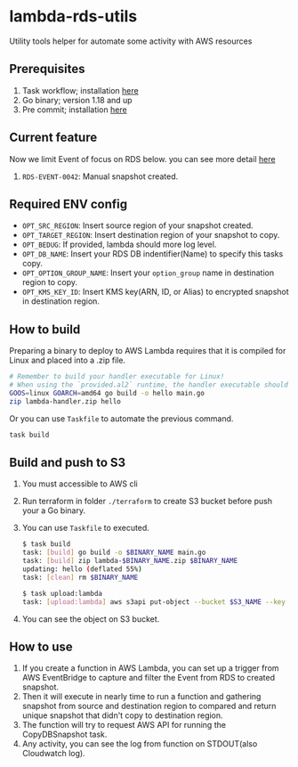 # lambda-rds-utils

Utility tools helper for automate some activity with AWS resources

## Prerequisites

1. Task workflow; installation [here](https://taskfile.dev/installation/)
2. Go binary; version 1.18 and up
3. Pre commit; installation [here](https://pre-commit.com/#installation)

## Current feature

Now we limit Event of focus on RDS below. you can see more detail [here](https://docs.aws.amazon.com/AmazonRDS/latest/UserGuide/USER_Events.Messages.html)

1. `RDS-EVENT-0042`: Manual snapshot created.

## Required ENV config

- `OPT_SRC_REGION`: Insert source region of your snapshot created.
- `OPT_TARGET_REGION`: Insert destination region of your snapshot to copy.
- `OPT_BEDUG`: If provided, lambda should more log level.
- `OPT_DB_NAME`: Insert your RDS DB indentifier(Name) to specify this tasks copy.
- `OPT_OPTION_GROUP_NAME`: Insert your `option_group` name in destination region to copy.
- `OPT_KMS_KEY_ID`: Insert KMS key(ARN, ID, or Alias) to encrypted snapshot in destination region.

## How to build

Preparing a binary to deploy to AWS Lambda requires that it is compiled for Linux and placed into a .zip file.

   ```bash
   # Remember to build your handler executable for Linux!
   # When using the `provided.al2` runtime, the handler executable should be named `bootstrap`
   GOOS=linux GOARCH=amd64 go build -o hello main.go
   zip lambda-handler.zip hello
   ```

Or you can use `Taskfile` to automate the previous command.

   ```bash
   task build
   ```

## Build and push to S3

1. You must accessible to AWS cli
2. Run terraform in folder `./terraform` to create S3 bucket before push your a Go binary.
3. You can use `Taskfile` to executed.

    ```bash
    $ task build
    task: [build] go build -o $BINARY_NAME main.go
    task: [build] zip lambda-$BINARY_NAME.zip $BINARY_NAME
    updating: hello (deflated 55%)
    task: [clean] rm $BINARY_NAME

    $ task upload:lambda
    task: [upload:lambda] aws s3api put-object --bucket $S3_NAME --key lambda-$BINARY_NAME.zip --body ./lambda-$BINARY_NAME.zip
    ```

4. You can see the object on S3 bucket.

## How to use

1. If you create a function in AWS Lambda, you can set up a trigger from AWS EventBridge to capture and filter the Event from RDS to created snapshot.
2. Then it will execute in nearly time to run a function and gathering snapshot from source and destination region to compared and return unique snapshot that didn't copy to destination region.
3. The function will try to request AWS API for running the CopyDBSnapshot task.
4. Any activity, you can see the log from function on STDOUT(also Cloudwatch log).
